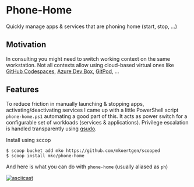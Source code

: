 # Phone-Home

Quickly manage apps & services that are phoning home (start, stop, ...)

## Motivation

In consulting you might need to switch working context on the same workstation.
Not all contexts allow using cloud-based virtual ones like [GitHub Codespaces](https://docs.github.com/en/codespaces/overview), [Azure Dev Box](https://learn.microsoft.com/en-us/azure/dev-box/), [GitPod](https://www.gitpod.io/), ...

## Features

To reduce friction in manually launching & stopping apps, activating/deactivating services I came up with a little PowerShell script `phone-home.ps1` automating a good part of this.
It acts as power switch for a configurable set of workloads (services & applications). Privilege escalation is handled transparently using [gsudo](https://github.com/gerardog/gsudo).

Install using sccop

```shell
$ scoop bucket add mko https://github.com/mkoertgen/scooped
$ scoop install mko/phone-home
```

And here is what you can do with `phone-home` (usually aliased as `ph`)

[![asciicast](https://asciinema.org/a/3iDg9JGerEOmYcGquXXK5CaXl.svg)](https://asciinema.org/a/3iDg9JGerEOmYcGquXXK5CaXl)
